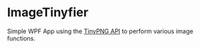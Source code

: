 # ImageTinyfier

Simple WPF App using the [TinyPNG API](https://tinypng.com/developers) to perform various image functions.
